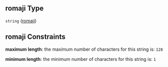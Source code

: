 ## romaji Type

`string` ([romaji](alias-properties-romaji.md))

## romaji Constraints

**maximum length**: the maximum number of characters for this string is: `128`

**minimum length**: the minimum number of characters for this string is: `1`
